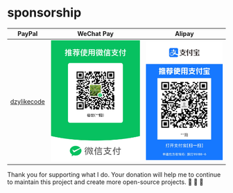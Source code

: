 # sponsorship

|                           PayPal                           |            WeChat Pay            |            Alipay             |
| :--------------------------------------------------------: | :------------------------------: | :---------------------------: |
| [dzylikecode](https://www.paypal.com/paypalme/dzylikecode) | ![](assets/afford/WeChatPay.png) | ![](assets/afford/AliPay.jpg) |

Thank you for supporting what I do. Your donation will help me to continue to maintain this project and create more open-source projects. :sparkling_heart: :sparkling_heart: :sparkling_heart:
